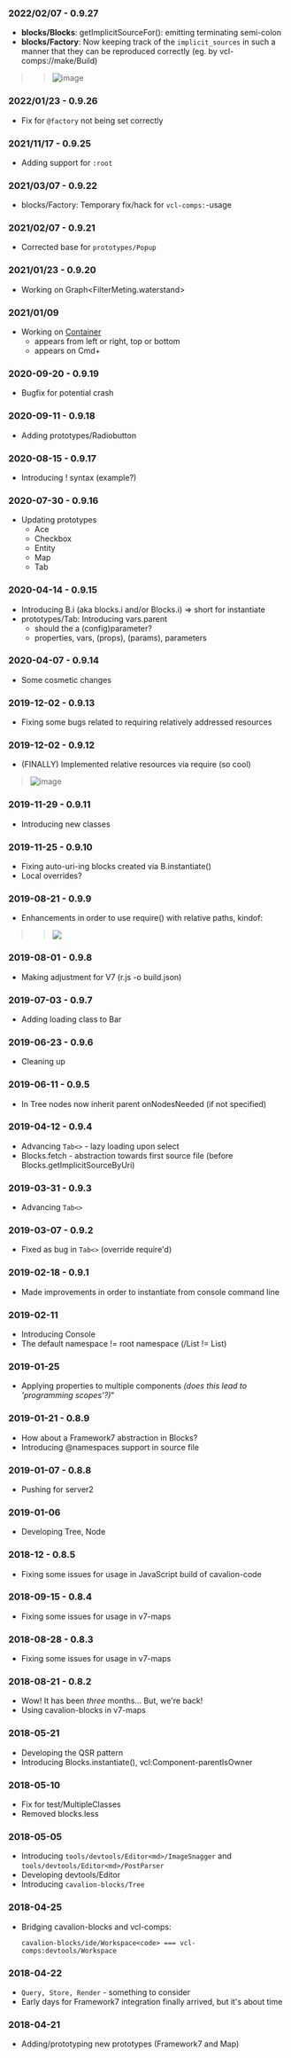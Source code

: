 ### 2022/02/07 - 0.9.27
- **blocks/Blocks**: getImplicitSourceFor(): emitting terminating semi-colon
- **blocks/Factory**: Now keeping track of the `implicit_sources` in such a manner that they can be reproduced correctly (eg. by vcl-comps://make/Build)

>> ![image](https://user-images.githubusercontent.com/686773/152897778-394043f0-b0b8-4afa-aa4e-4ebfe60fe466.png?2x)


### 2022/01/23 - 0.9.26
- Fix for `@factory` not being set correctly

### 2021/11/17 - 0.9.25
- Adding support for `:root`

### 2021/03/07 - 0.9.22
- blocks/Factory: Temporary fix/hack for `vcl-comps:`-usage

### 2021/02/07 - 0.9.21
- Corrected base for `prototypes/Popup`

### 2021/01/23 - 0.9.20
* Working on Graph<FilterMeting.waterstand>

### 2021/01/09
- Working on [Container]([src/prototypes/:])
	- appears from left or right, top or bottom
	- appears on Cmd+<dot>

### 2020-09-20 - 0.9.19
- Bugfix for potential crash

### 2020-09-11 - 0.9.18
- Adding prototypes/Radiobutton

### 2020-08-15 - 0.9.17
- Introducing ! syntax (example?)

### 2020-07-30 - 0.9.16
- Updating prototypes
	- Ace
	- Checkbox
	- Entity
	- Map
	- Tab

### 2020-04-14 - 0.9.15
- Introducing B.i (aka blocks.i and/or Blocks.i) => short for instantiate
- prototypes/Tab: Introducing vars.parent
	- should the a (config)parameter?
	- properties, vars, (props), (params), parameters

### 2020-04-07 - 0.9.14
- Some cosmetic changes

### 2019-12-02 - 0.9.13
- Fixing some bugs related to requiring relatively addressed resources

### 2019-12-02 - 0.9.12
- (FINALLY) Implemented relative resources via require (so cool)

> ![image](https://user-images.githubusercontent.com/686773/70025078-95f39100-1561-11ea-9368-09daa0442916.png?2x)


### 2019-11-29 - 0.9.11
- Introducing new classes

### 2019-11-25 - 0.9.10
- Fixing auto-uri-ing blocks created via B.instantiate()
- Local overrides?

### 2019-08-21 - 0.9.9
- Enhancements in order to use require() with relative paths, kindof:

>> ![](https://i.snipboard.io/pCjgSD.jpg?2x)

### 2019-08-01 - 0.9.8
- Making adjustment for V7 (r.js -o build.json)

### 2019-07-03 - 0.9.7
- Adding loading class to Bar

### 2019-06-23 - 0.9.6
- Cleaning up

### 2019-06-11 - 0.9.5
- In Tree nodes now inherit parent onNodesNeeded (if not specified)

### 2019-04-12 - 0.9.4
- Advancing `Tab<>` - lazy loading upon select
- Blocks.fetch - abstraction towards first source file (before Blocks.getImplicitSourceByUri)

### 2019-03-31 - 0.9.3
- Advancing `Tab<>`

### 2019-03-07 - 0.9.2
- Fixed as bug in `Tab<>` (override require'd)

### 2019-02-18 - 0.9.1
- Made improvements in order to instantiate from console command line

### 2019-02-11
- Introducing Console
- The default namespace != root namespace (/List != List)

### 2019-01-25
- Applying properties to multiple components _(does this lead to 'programming scopes'?)_"

### 2019-01-21 - 0.8.9
- How about a Framework7 abstraction in Blocks?
- Introducing @namespaces support in source file

### 2019-01-07 - 0.8.8
- Pushing for server2

### 2019-01-06
- Developing Tree, Node

### 2018-12 - 0.8.5
- Fixing some issues for usage in JavaScript build of cavalion-code

### 2018-09-15 - 0.8.4
- Fixing some issues for usage in v7-maps

### 2018-08-28 - 0.8.3
- Fixing some issues for usage in v7-maps

### 2018-08-21 - 0.8.2
- Wow! It has been *three* months... But, we're back!
- Using cavalion-blocks in v7-maps

### 2018-05-21
- Developing the QSR pattern
- Introducing Blocks.instantiate(), vcl:Component-parentIsOwner

### 2018-05-10
- Fix for test/MultipleClasses
- Removed blocks.less

### 2018-05-05
- Introducing `tools/devtools/Editor<md>/ImageSnagger` and `tools/devtools/Editor<md>/PostParser`
- Developing devtools/Editor<html>
- Introducing `cavalion-blocks/Tree`

### 2018-04-25
- Bridging cavalion-blocks and vcl-comps:

	`cavalion-blocks/ide/Workspace<code> === vcl-comps:devtools/Workspace`

### 2018-04-22
- `Query, Store, Render` - something to consider
- Early days for Framework7 integration finally arrived, but it's about time

### 2018-04-21
- Adding/prototyping new prototypes (Framework7 and Map)

